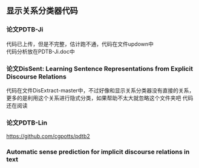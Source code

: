 
显示关系分类器代码
------
### 论文PDTB-Ji

  代码已上传，但是不完整，估计跑不通，代码在文件updown中  
  代码分析放在PDTB-Ji.doc中
  

### 论文DisSent: Learning Sentence Representations from Explicit Discourse Relations
  代码在文件DisExtract-master中，不过好像和显示关系分类器没有直接的关系，更多的是利用这个关系进行隐式分类，如果帮助不太大就忽略这个文件夹吧 
  代码还在阅读  

### 论文PDTB-Lin
  https://github.com/cgpotts/pdtb2  
### Automatic sense prediction for implicit discourse relations in text
